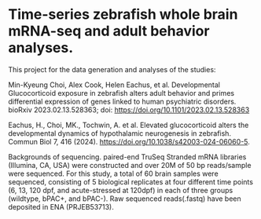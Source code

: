 # Time-series zebrafish whole brain mRNA-seq and adult behavior analyses.

This project for the data generation and analyses of the studies:

Min-Kyeung Choi, Alex Cook, Helen Eachus, et al. Developmental Glucocorticoid exposure in zebrafish alters adult behavior and primes differential expression of genes linked to human psychiatric disorders. bioRxiv 2023.02.13.528363; doi: https://doi.org/10.1101/2023.02.13.528363

Eachus, H., Choi, MK., Tochwin, A. et al. Elevated glucocorticoid alters the developmental dynamics of hypothalamic neurogenesis in zebrafish. Commun Biol 7, 416 (2024). https://doi.org/10.1038/s42003-024-06060-5.

Backgrounds of sequencing.
paired-end TruSeq Stranded mRNA libraries (Illumina, CA, USA) were constructed and over 20M of 50 bp reads/sample were sequenced. For this study, a total of 60 brain samples were sequenced, consisting of 5 biological replicates at four different time points (6, 13, 120 dpf, and acute-stressed at 120dpf) in each of three groups (wildtype, bPAC+, and bPAC-). Raw sequenced reads(.fastq) have been deposited in ENA (PRJEB53713). 



